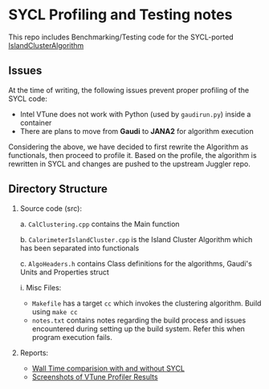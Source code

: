 # SYCL Profiling and Testing notes

This repo includes Benchmarking/Testing code for the SYCL-ported [IslandClusterAlgorithm](https://eicweb.phy.anl.gov/EIC/juggler/-/blob/master/JugReco/src/components/CalorimeterIslandCluster.cpp)

## Issues

At the time of writing, the following issues prevent proper profiling of the SYCL code:

* Intel VTune does not work with Python (used by `gaudirun.py`) inside a container
* There are plans to move from **Gaudi** to **JANA2** for algorithm execution

Considering the above, we have decided to first rewrite the Algorithm as functionals, then proceed to profile it.
Based on the profile, the algorithm is rewritten in SYCL and changes are pushed to the upstream Juggler repo.

## Directory Structure

1. Source code (src):

    a. `CalClustering.cpp` contains the Main function

    b. `CalorimeterIslandCluster.cpp` is the Island Cluster Algorithm which has been separated into functionals

    c. `AlgoHeaders.h` contains Class definitions for the algorithms, Gaudi's Units and Properties struct

      i. Misc Files:

      * `Makefile` has a target `cc` which invokes the clustering algorithm. Build using `make cc`
      * `notes.txt` contains notes regarding the build process and issues encountered during setting up the build system. Refer this when program execution fails.

2. Reports:

    * [Wall Time comparision with and without SYCL](./reports/WallTime-compare.png)
    * [Screenshots of VTune Profiler Results](./reports/perf_cmpr.pdf)
